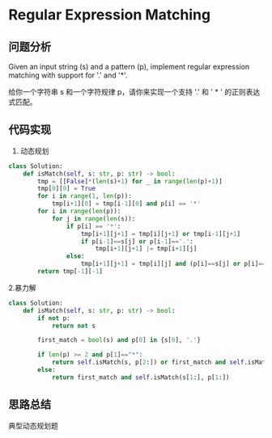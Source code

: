 #   Regular Expression Matching

## 问题分析

Given an input string (s) and a pattern (p), implement regular expression matching with support for '.' and '*'.

给你一个字符串 s 和一个字符规律 p，请你来实现一个支持 '.' 和 ' * ' 的正则表达式匹配。

## 代码实现

1. 动态规划
```python
class Solution:
    def isMatch(self, s: str, p: str) -> bool:
        tmp = [[False]*(len(s)+1) for _ in range(len(p)+1)]
        tmp[0][0] = True
        for i in range(1, len(p)):
            tmp[i+1][0] = tmp[i-1][0] and p[i] == '*'
        for i in range(len(p)):
            for j in range(len(s)):
                if p[i] == '*':
                    tmp[i+1][j+1] = tmp[i][j+1] or tmp[i-1][j+1]
                    if p[i-1]==s[j] or p[i-1]=='.':
                        tmp[i+1][j+1] |= tmp[i+1][j]
                else:
                    tmp[i+1][j+1] = tmp[i][j] and (p[i]==s[j] or p[i]=='.')
        return tmp[-1][-1]
```

2.暴力解
```python
class Solution:
    def isMatch(self, s: str, p: str) -> bool:
        if not p:
            return not s

        first_match = bool(s) and p[0] in {s[0], '.'}

        if len(p) >= 2 and p[1]=="*":
            return self.isMatch(s, p[2:]) or first_match and self.isMatch(s[1:], p)
        else:
            return first_match and self.isMatch(s[1:], p[1:])
```


## 思路总结

典型动态规划题